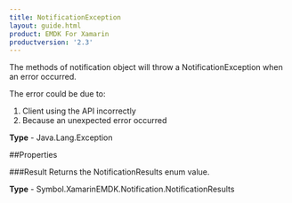 ```yaml
---
title: NotificationException
layout: guide.html
product: EMDK For Xamarin
productversion: '2.3'
---
```

The methods of notification object will throw a NotificationException when an error occurred.

The error could be due to:
1. Client using the API incorrectly
2. Because an unexpected error occurred

**Type** - Java.Lang.Exception

##Properties

###Result
Returns the NotificationResults enum value.

**Type** - Symbol.XamarinEMDK.Notification.NotificationResults






